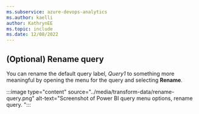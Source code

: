 ```yaml
---
ms.subservice: azure-devops-analytics
ms.author: kaelli
author: KathrynEE
ms.topic: include
ms.date: 12/08/2022
---
```


## (Optional) Rename query 

You can rename the default query label, *Query1* to something more meaningful by opening the menu for the query and selecting **Rename**.  

:::image type="content" source="../media/transform-data/rename-query.png" alt-text="Screenshot of Power BI query menu options, rename query. ":::

 
